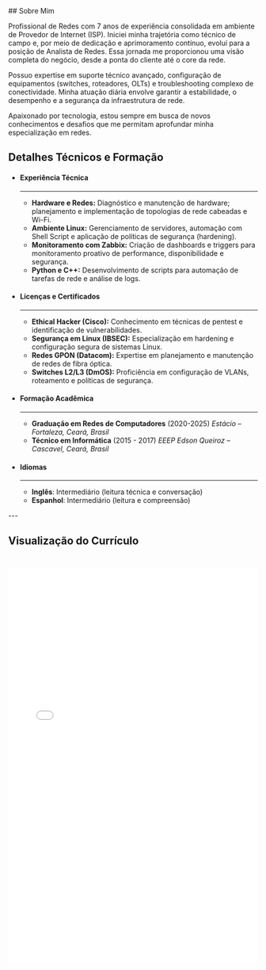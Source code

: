 <div class="curriculo-page">
  ## Sobre Mim

  <div class="about-me">
  <p>
  Profissional de Redes com 7 anos de experiência consolidada em ambiente de Provedor de Internet (ISP). Iniciei minha trajetória como técnico de campo e, por meio de dedicação e aprimoramento contínuo, evoluí para a posição de Analista de Redes. Essa jornada me proporcionou uma visão completa do negócio, desde a ponta do cliente até o core da rede.
  </p>
  <p>
  Possuo expertise em suporte técnico avançado, configuração de equipamentos (switches, roteadores, OLTs) e troubleshooting complexo de conectividade. Minha atuação diária envolve garantir a estabilidade, o desempenho e a segurança da infraestrutura de rede.
  </p>
  <p>
  Apaixonado por tecnologia, estou sempre em busca de novos conhecimentos e desafios que me permitam aprofundar minha especialização em redes.
  </p>
  </div>

  ## Detalhes Técnicos e Formação

  <div class="grid cards" markdown>

  -   #### Experiência Técnica
      ---
      - **Hardware e Redes:** Diagnóstico e manutenção de hardware; planejamento e implementação de topologias de rede cabeadas e Wi-Fi.
      - **Ambiente Linux:** Gerenciamento de servidores, automação com Shell Script e aplicação de políticas de segurança (hardening).
      - **Monitoramento com Zabbix:** Criação de dashboards e triggers para monitoramento proativo de performance, disponibilidade e segurança.
      - **Python e C++:** Desenvolvimento de scripts para automação de tarefas de rede e análise de logs.

  -   #### Licenças e Certificados
      ---
      - **Ethical Hacker (Cisco):** Conhecimento em técnicas de pentest e identificação de vulnerabilidades.
      - **Segurança em Linux (IBSEC):** Especialização em hardening e configuração segura de sistemas Linux.
      - **Redes GPON (Datacom):** Expertise em planejamento e manutenção de redes de fibra óptica.
      - **Switches L2/L3 (DmOS):** Proficiência em configuração de VLANs, roteamento e políticas de segurança.

  -   #### Formação Acadêmica
      ---
      - **Graduação em Redes de Computadores** (2020-2025)
        *Estácio – Fortaleza, Ceará, Brasil*
      - **Técnico em Informática** (2015 - 2017)
        *EEEP Edson Queiroz – Cascavel, Ceará, Brasil*

  -   #### Idiomas
      ---
      - **Inglês**: Intermediário (leitura técnica e conversação)
      - **Espanhol**: Intermediário (leitura e compreensão)

  </div>
  ---

  ## Visualização do Currículo

  <iframe src="/curriculo.pdf" width="100%" height="800px" style="border: 1px solid var(--vp-c-divider); border-radius: 8px; margin-top: 24px;"></iframe>
</div>